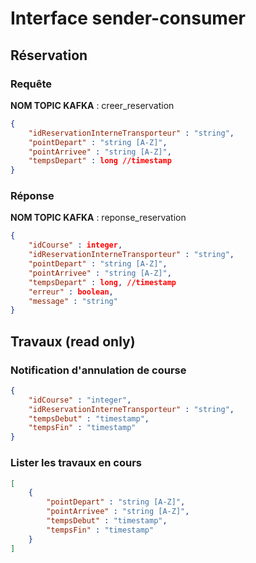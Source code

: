 # Interface sender-consumer

## Réservation
### Requête
**NOM TOPIC KAFKA** : creer_reservation
```json
{
	"idReservationInterneTransporteur" : "string",
	"pointDepart" : "string [A-Z]",
	"pointArrivee" : "string [A-Z]",
	"tempsDepart" : long //timestamp
}
```

### Réponse
**NOM TOPIC KAFKA** : reponse_reservation
```json
{
	"idCourse" : integer,
	"idReservationInterneTransporteur" : "string",
	"pointDepart" : "string [A-Z]",
	"pointArrivee" : "string [A-Z]",
	"tempsDepart" : long, //timestamp
	"erreur" : boolean,
	"message" : "string"
}
```

## Travaux (read only)
### Notification d'annulation de course
```json
{
	"idCourse" : "integer",
	"idReservationInterneTransporteur" : "string",
	"tempsDebut" : "timestamp",
	"tempsFin" : "timestamp"
}
```

### Lister les travaux en cours
```json
[
	{
		"pointDepart" : "string [A-Z]",
		"pointArrivee" : "string [A-Z]",
		"tempsDebut" : "timestamp",
		"tempsFin" : "timestamp"
	}
]
```
